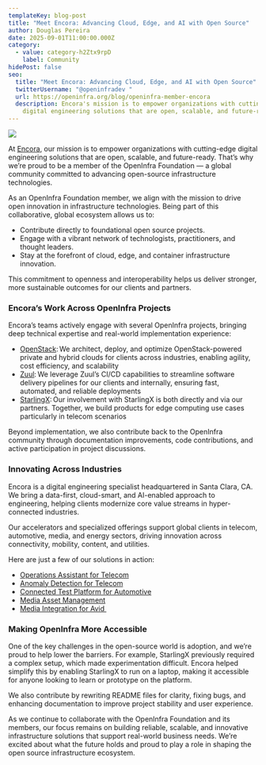 ```yaml
---
templateKey: blog-post
title: "Meet Encora: Advancing Cloud, Edge, and AI with Open Source"
author: Douglas Pereira
date: 2025-09-01T11:00:00.000Z
category:
  - value: category-h2Ztx9rpD
    label: Community
hidePost: false
seo:
  title: "Meet Encora: Advancing Cloud, Edge, and AI with Open Source"
  twitterUsername: "@openinfradev "
  url: https://openinfra.org/blog/openinfra-member-encora
  description: Encora's mission is to empower organizations with cutting-edge
    digital engineering solutions that are open, scalable, and future-ready.
---
```

![](/img/1200x675-silver-encora-1-.png)

At [Encora](https://www.encora.com/), our mission is to empower organizations with cutting-edge digital engineering solutions that are open, scalable, and future-ready. That’s why we’re proud to be a member of the OpenInfra Foundation — a global community committed to advancing open-source infrastructure technologies.

As an OpenInfra Foundation member, we align with the mission to drive open innovation in infrastructure technologies. Being part of this collaborative, global ecosystem allows us to:

* Contribute directly to foundational open source projects.
* Engage with a vibrant network of technologists, practitioners, and thought leaders.
* Stay at the forefront of cloud, edge, and container infrastructure innovation.

This commitment to openness and interoperability helps us deliver stronger, more sustainable outcomes for our clients and partners.

### Encora’s Work Across OpenInfra Projects

Encora’s teams actively engage with several OpenInfra projects, bringing deep technical expertise and real-world implementation experience:

* [OpenStack](openstack.org): We architect, deploy, and optimize OpenStack-powered private and hybrid clouds for clients across industries, enabling agility, cost efficiency, and scalability 
* [Zuul](zuulci.org): We leverage Zuul’s CI/CD capabilities to streamline software delivery pipelines for our clients and internally, ensuring fast, automated, and reliable deployments 
* [StarlingX](starlingx.io): Our involvement with StarlingX is both directly and via our partners. Together, we build products for edge computing use cases particularly in telecom scenarios

Beyond implementation, we also contribute back to the OpenInfra community through documentation improvements, code contributions, and active participation in project discussions.

### Innovating Across Industries

Encora is a digital engineering specialist headquartered in Santa Clara, CA. We bring a data-first, cloud-smart, and AI-enabled approach to engineering, helping clients modernize core value streams in hyper-connected industries.

Our accelerators and specialized offerings support global clients in telecom, automotive, media, and energy sectors, driving innovation across connectivity, mobility, content, and utilities.

Here are just a few of our solutions in action:

* [Operations Assistant for Telecom](https://www.encora.com/accelerators/operations-assistant-for-telecom)
* [Anomaly Detection for Telecom](https://www.encora.com/accelerators/anomaly-detection-for-telecom)
* [Connected Test Platform for Automotive](https://www.encora.com/accelerators/encora-connected-test-platform-for-automotive-enctp)
* [Media Asset Management](https://www.encora.com/accelerators/emama)
* [Media Integration for Avid ](https://www.encora.com/accelerators/encora-media-integration-for-avid-enmi)

### Making OpenInfra More Accessible

One of the key challenges in the open-source world is adoption, and we’re proud to help lower the barriers. For example, StarlingX previously required a complex setup, which made experimentation difficult. Encora helped simplify this by enabling StarlingX to run on a laptop, making it accessible for anyone looking to learn or prototype on the platform.

We also contribute by rewriting README files for clarity, fixing bugs, and enhancing documentation to improve project stability and user experience.

As we continue to collaborate with the OpenInfra Foundation and its members, our focus remains on building reliable, scalable, and innovative infrastructure solutions that support real-world business needs. We’re excited about what the future holds and proud to play a role in shaping the open source infrastructure ecosystem.